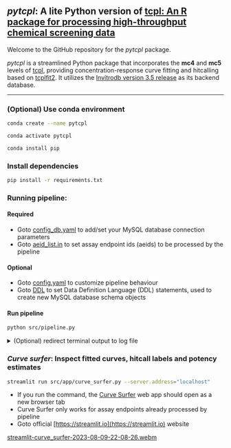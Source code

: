 ## _pytcpl_: A lite Python version of [tcpl: An R package for processing high-throughput chemical screening data](https://github.com/USEPA/CompTox-ToxCast-tcpl)

Welcome to the GitHub repository for the _pytcpl_ package.

_pytcpl_ is a streamlined Python package that incorporates the **mc4** and **mc5** levels of
[tcpl](https://github.com/USEPA/CompTox-ToxCast-tcpl), 
providing concentration-response curve fitting and hitcalling based on [tcplfit2](https://github.com/USEPA/CompTox-ToxCast-tcplFit2).
It utilizes the [Invitrodb version 3.5 release](https://cfpub.epa.gov/si/si_public_record_Report.cfm?dirEntryId=355484&Lab=CCTE)
as its backend database.
___

### (Optional) Use conda environment
```bash
conda create --name pytcpl
```
```bash
conda activate pytcpl
```
```bash
conda install pip
```

### Install dependencies
```bash 
pip install -r requirements.txt
```

### Running pipeline:
#### Required
- Goto [config_db.yaml](config/config_db.yaml) to add/set your MySQL database connection parameters
- Goto [aeid_list.in](config/aeid_list.in) to set assay endpoint ids (aeids) to be processed by the pipeline
#### Optional
- Goto [config.yaml](config/config.yaml) to customize pipeline behaviour
- Goto [DDL](config/DDL) to set Data Definition Language (DDL) statements, used to create new MySQL database schema objects
#### Run pipeline
```bash 
python src/pipeline.py
```

<details><summary>(Optional) redirect terminal output to log file</summary>

```bash
python src/pipeline.py --unicode | tee logs/log.out
```

- Goto [logs](logs) to see the redirected terminal logs and check in `error.out` what went wrong for which assay endpoint id
</details>

### _Curve surfer_: Inspect fitted curves, hitcall labels and potency estimates
```bash
streamlit run src/app/curve_surfer.py --server.address="localhost"
```
- If you run the command, the [Curve Surfer](http://localhost:8501/) web app should open as a new browser tab
- Curve Surfer only works for assay endpoints already processed by pipeline
- Goto official [https://streamlit.io](https://streamlit.io) website

[streamlit-curve_surfer-2023-08-09-22-08-26.webm](https://github.com/rbBosshard/pytcpl/assets/100019212/0578d442-826b-4c78-b95e-9f0447408123)
